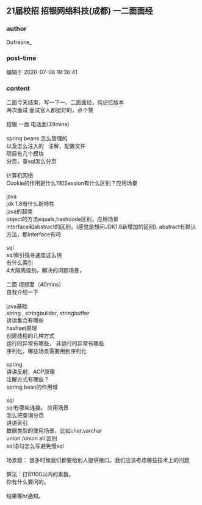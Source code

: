 ## 21届校招 招银网络科技(成都) 一二面面经
### author 
Dufresne_
### post-time 

编辑于  2020-07-08 19:36:41
### content 
<div class="post-topic-des nc-post-content">
 <div>
  二面今天结束，写一下一、二面面经，纯记忆版本
 </div>
 <div>
  两次面试 面试官人都挺好的，点个赞
 </div>
 <div>
  <br/>
 </div>
 <div>
  招银 一面 电话面(29mins)
  <br/>
  <br/>
  spring beans 怎么管理的
  <br/>
  以及怎么注入的   注解，配置文件
  <br/>
  项目有几个模块
  <br/>
  分页，查sql怎么分页
  <br/>
  <br/>
  计算机网络
  <br/>
  Cookie的作用是什么?和Session有什么区别？应用场景
  <br/>
  <br/>
  java
  <br/>
  jdk 1.8有什么新特性
  <br/>
  java的超类
  <br/>
  object的方法equals,hashcode区别，应用场景
  <br/>
  interface和abstract的区别，(感觉是想问JDK1.8新增加的区别). abstract有默认方法，那interface有吗
  <br/>
  <br/>
  sql
  <br/>
  sql索引找寻速度这么快
  <br/>
  有什么索引
  <br/>
  4大隔离级别，解决的问题场景，
  <br/>
  <br/>
  二面 视频面（40mins）
  <br/>
  自我介绍一下
  <br/>
  <br/>
  java基础
  <br/>
  string , stringbulider, stringbuffer
  <br/>
  讲讲集合有哪些
  <br/>
  hashset原理
  <br/>
  创建线程的几种方式
  <br/>
  运行时异常有哪些， 非运行时异常有哪些
  <br/>
  序列化，哪些场景需要用到序列化
  <br/>
  <br/>
  spring
  <br/>
  讲讲反射、AOP原理
  <br/>
  注解方式有哪些？
  <br/>
  spring bean的作用域
  <br/>
  <br/>
  sql
  <br/>
  sql有哪些连接。 应用场景
  <br/>
  怎么把查询分页
  <br/>
  讲讲索引
  <br/>
  数据类型的使用场景，比如char,varchar
  <br/>
  union /union all 区别
  <br/>
  sql语句怎么写避免慢sql
  <br/>
  <br/>
  场景题： 很多时候我们都要给别人提供接口，我们应该考虑哪些技术上的问题
  <br/>
  <br/>
  算法：打印100以内的素数。
  <br/>
  你有什么要问的。
 </div>
 <div>
  <br/>
 </div>
 <div>
  结果等hr通知。
 </div>
</div>
